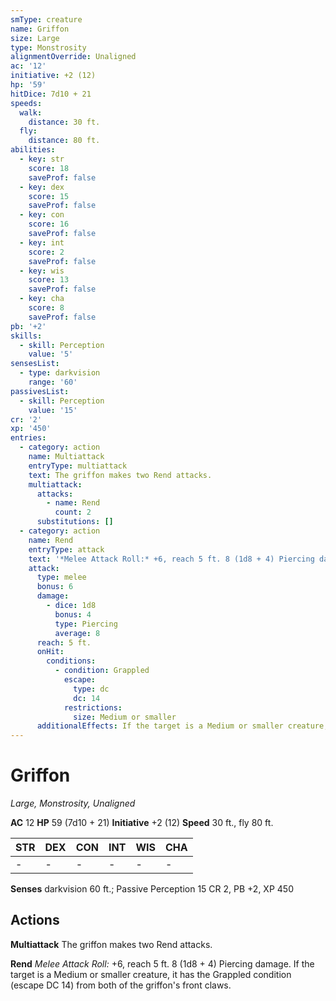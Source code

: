 ```yaml
---
smType: creature
name: Griffon
size: Large
type: Monstrosity
alignmentOverride: Unaligned
ac: '12'
initiative: +2 (12)
hp: '59'
hitDice: 7d10 + 21
speeds:
  walk:
    distance: 30 ft.
  fly:
    distance: 80 ft.
abilities:
  - key: str
    score: 18
    saveProf: false
  - key: dex
    score: 15
    saveProf: false
  - key: con
    score: 16
    saveProf: false
  - key: int
    score: 2
    saveProf: false
  - key: wis
    score: 13
    saveProf: false
  - key: cha
    score: 8
    saveProf: false
pb: '+2'
skills:
  - skill: Perception
    value: '5'
sensesList:
  - type: darkvision
    range: '60'
passivesList:
  - skill: Perception
    value: '15'
cr: '2'
xp: '450'
entries:
  - category: action
    name: Multiattack
    entryType: multiattack
    text: The griffon makes two Rend attacks.
    multiattack:
      attacks:
        - name: Rend
          count: 2
      substitutions: []
  - category: action
    name: Rend
    entryType: attack
    text: '*Melee Attack Roll:* +6, reach 5 ft. 8 (1d8 + 4) Piercing damage. If the target is a Medium or smaller creature, it has the Grappled condition (escape DC 14) from both of the griffon''s front claws.'
    attack:
      type: melee
      bonus: 6
      damage:
        - dice: 1d8
          bonus: 4
          type: Piercing
          average: 8
      reach: 5 ft.
      onHit:
        conditions:
          - condition: Grappled
            escape:
              type: dc
              dc: 14
            restrictions:
              size: Medium or smaller
      additionalEffects: If the target is a Medium or smaller creature, it has the Grappled condition (escape DC 14) from both of the griffon's front claws.
---
```


# Griffon
*Large, Monstrosity, Unaligned*

**AC** 12
**HP** 59 (7d10 + 21)
**Initiative** +2 (12)
**Speed** 30 ft., fly 80 ft.

| STR | DEX | CON | INT | WIS | CHA |
| --- | --- | --- | --- | --- | --- |
| - | - | - | - | - | - |

**Senses** darkvision 60 ft.; Passive Perception 15
CR 2, PB +2, XP 450

## Actions

**Multiattack**
The griffon makes two Rend attacks.

**Rend**
*Melee Attack Roll:* +6, reach 5 ft. 8 (1d8 + 4) Piercing damage. If the target is a Medium or smaller creature, it has the Grappled condition (escape DC 14) from both of the griffon's front claws.
